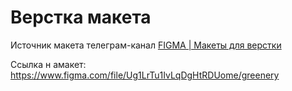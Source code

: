 # Верстка макета
Источник макета телеграм-канал [FIGMA | Макеты для верстки](https://t.me/+oXZSKMmXp6UyOGI6)

Ссылка н амакет: https://www.figma.com/file/Ug1LrTu1IvLqDgHtRDUome/greenery